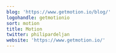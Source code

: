 ```yaml
---
blog: 'https://www.getmotion.io/blog/'
logohandle: getmotionio
sort: motion
title: Motion
twitter: philipardeljan
website: 'https://www.getmotion.io/'
---
```

